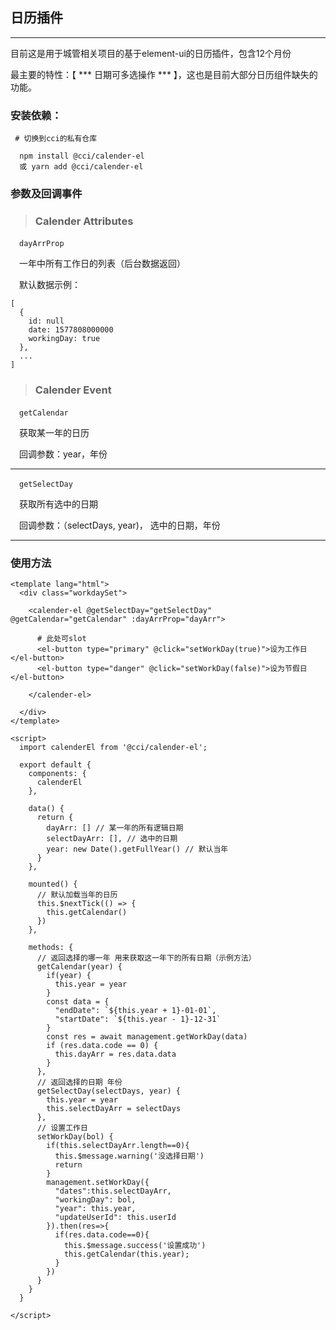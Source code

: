 ## 日历插件
---

目前这是用于城管相关项目的基于element-ui的日历插件，包含12个月份

最主要的特性：【 *** 日期可多选操作 *** 】，这也是目前大部分日历组件缺失的功能。

### 安装依赖：
     # 切换到cci的私有仓库

      npm install @cci/calender-el
      或 yarn add @cci/calender-el

### 参数及回调事件

> ### Calender Attributes


&emsp;`dayArrProp`

&emsp;一年中所有工作日的列表（后台数据返回）

&emsp;默认数据示例：
```
[
  {
    id: null
    date: 1577808000000
    workingDay: true
  },
  ...
]
```

  > ### Calender Event

  &emsp;`getCalendar` 

  &emsp;获取某一年的日历

  &emsp;回调参数：year，年份

  ---

  &emsp;`getSelectDay`

  &emsp;获取所有选中的日期

  &emsp;回调参数：（selectDays, year)， 选中的日期，年份

  ---

### 使用方法

```
<template lang="html">
  <div class="workdaySet">

    <calender-el @getSelectDay="getSelectDay" @getCalendar="getCalendar" :dayArrProp="dayArr">

      # 此处可slot
      <el-button type="primary" @click="setWorkDay(true)">设为工作日</el-button>
      <el-button type="danger" @click="setWorkDay(false)">设为节假日</el-button>
      
    </calender-el>

  </div>
</template>

<script>
  import calenderEl from '@cci/calender-el';

  export default {
    components: {
      calenderEl
    },

    data() {
      return {
        dayArr: [] // 某一年的所有逻辑日期
        selectDayArr: [], // 选中的日期
        year: new Date().getFullYear() // 默认当年
      }
    },

    mounted() {
      // 默认加载当年的日历
      this.$nextTick(() => {
        this.getCalendar()
      })
    },

    methods: {
      // 返回选择的哪一年 用来获取这一年下的所有日期（示例方法）
      getCalendar(year) {
        if(year) {
          this.year = year
        }
        const data = {
          "endDate": `${this.year + 1}-01-01`,
          "startDate": `${this.year - 1}-12-31`
        }
        const res = await management.getWorkDay(data)
        if (res.data.code == 0) {
          this.dayArr = res.data.data
        }
      },
      // 返回选择的日期 年份
      getSelectDay(selectDays, year) {
        this.year = year
        this.selectDayArr = selectDays
      },
      // 设置工作日
      setWorkDay(bol) {
        if(this.selectDayArr.length==0){
          this.$message.warning('没选择日期')
          return
        }
        management.setWorkDay({
          "dates":this.selectDayArr,
          "workingDay": bol,
          "year": this.year,
          "updateUserId": this.userId
        }).then(res=>{
          if(res.data.code==0){
            this.$message.success('设置成功')
            this.getCalendar(this.year);
          }
        })
      }
    }
  }
  
</script>


```




